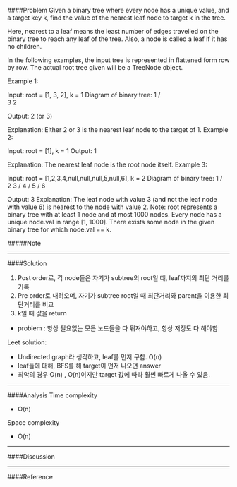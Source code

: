 ####Problem
Given a binary tree where every node has a unique value, and a target key k, find the value of the nearest leaf node to target k in the tree.

Here, nearest to a leaf means the least number of edges travelled on the binary tree to reach any leaf of the tree. Also, a node is called a leaf if it has no children.

In the following examples, the input tree is represented in flattened form row by row. The actual root tree given will be a TreeNode object.

Example 1:

Input:
root = [1, 3, 2], k = 1
Diagram of binary tree:
          1
         / \
        3   2

Output: 2 (or 3)

Explanation: Either 2 or 3 is the nearest leaf node to the target of 1.
Example 2:

Input:
root = [1], k = 1
Output: 1

Explanation: The nearest leaf node is the root node itself.
Example 3:

Input:
root = [1,2,3,4,null,null,null,5,null,6], k = 2
Diagram of binary tree:
             1
            / \
           2   3
          /
         4
        /
       5
      /
     6

Output: 3
Explanation: The leaf node with value 3 (and not the leaf node with value 6) is nearest to the node with value 2.
Note:
root represents a binary tree with at least 1 node and at most 1000 nodes.
Every node has a unique node.val in range [1, 1000].
There exists some node in the given binary tree for which node.val == k.

#####Note

- - -
####Solution

1) Post order로, 각 node들은 자기가 subtree의 root일 떄, leaf까지의 최단 거리를 기록
2) Pre order로 내려오며, 자기가 subtree root일 때 최단거리와 parent을 이용한 최단거리를 비교 
3) k일 때 값을 return 
- problem :  항상 필요없는 모든 노드들을 다 뒤져야하고, 항상 저장도 다 해야함
  
Leet solution:
   
- Undirected graph라 생각하고, leaf를 먼저 구함. O(n)
- leaf들에 대해, BFS를 해 target이 먼저 나오면 answer 
- 최악의 경우 O(n) , O(n)이지만 target 값에 따라 훨씬 빠르게 나올 수 있음. 

- - - 
####Analysis
Time complexity
- O(n)

Space complexity
- O(n)
- - -
####Discussion
- - -
####Reference